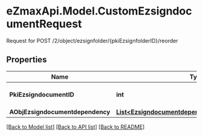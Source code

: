 # eZmaxApi.Model.CustomEzsigndocumentRequest
Request for POST /2/object/ezsignfolder/{pkiEzsignfolderID}/reorder

## Properties

Name | Type | Description | Notes
------------ | ------------- | ------------- | -------------
**PkiEzsigndocumentID** | **int** | The unique ID of the Ezsigndocument | 
**AObjEzsigndocumentdependency** | [**List&lt;EzsigndocumentdependencyRequestCompound&gt;**](EzsigndocumentdependencyRequestCompound.md) |  | 

[[Back to Model list]](../README.md#documentation-for-models) [[Back to API list]](../README.md#documentation-for-api-endpoints) [[Back to README]](../README.md)

